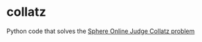 collatz
=======

Python code that solves the <a href = "http://www.spoj.com/problems/CLTZ/">Sphere Online Judge Collatz problem</a>
